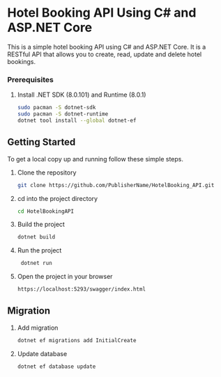 # Hotel Booking API Using C# and ASP.NET Core
This is a simple hotel booking API using C# and ASP.NET Core. It is a RESTful API that allows you to create, read, update and delete hotel bookings.

### Prerequisites

1. Install .NET SDK (8.0.101) and Runtime (8.0.1)

    ```sh
    sudo pacman -S dotnet-sdk
    sudo pacman -S dotnet-runtime
    dotnet tool install --global dotnet-ef
    ```
    
## Getting Started
To get a local copy up and running follow these simple steps.

1. Clone the repository
   ```sh
   git clone https://github.com/PublisherName/HotelBooking_API.git
    ```
2. cd into the project directory
   ```sh
   cd HotelBookingAPI
   ```
3. Build the project
   ```sh
   dotnet build
   ```
4. Run the project
   ```sh
    dotnet run
    ```
5. Open the project in your browser
    ```sh
    https://localhost:5293/swagger/index.html
    ```

## Migration
1. Add migration
    ```sh
    dotnet ef migrations add InitialCreate
    ```
2. Update database
    ```sh
    dotnet ef database update
    ```